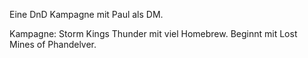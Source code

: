 Eine DnD Kampagne mit Paul als DM.

Kampagne: Storm Kings Thunder mit viel Homebrew. Beginnt mit Lost Mines of Phandelver.
